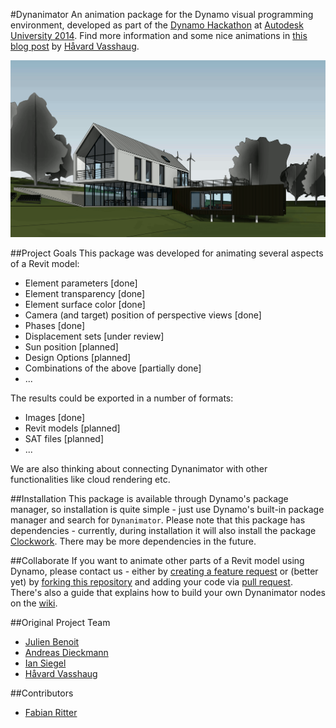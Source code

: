 #Dynanimator
An animation package for the Dynamo visual programming environment, developed as part of the [Dynamo Hackathon](https://www.hackerleague.org/hackathons/autodesk-university-2014-dynamo-hackathon) at [Autodesk University 2014](http://au.autodesk.com). Find more information and some nice animations in [this blog post](http://vasshaug.net/2014/12/18/animate-design-iterations-in-revit-with-dynamo/) by [Håvard Vasshaug](https://github.com/vasshaug).

﻿![Image](samples/rac_basic_sample_project/From%20Yard.gif)

##Project Goals
This package was developed for animating several aspects of a Revit model:
- Element parameters [done]
- Element transparency [done]
- Element surface color [done]
- Camera (and target) position of perspective views [done]
- Phases [done]
- Displacement sets [under review]
- Sun position [planned]
- Design Options [planned]
- Combinations of the above [partially done]
- ...

The results could be exported in a number of formats:
- Images [done]
- Revit models [planned]
- SAT files [planned]
- ...

We are also thinking about connecting Dynanimator with other functionalities like cloud rendering etc.
 
##Installation
This package is available through Dynamo's package manager, so installation is quite simple - just use Dynamo's built-in package manager and search for ```Dynanimator```.
Please note that this package has dependencies - currently, during installation it will also install the package [Clockwork](https://github.com/CAAD-RWTH/ClockworkForDynamo). There may be more dependencies in the future.

##Collaborate
If you want to animate other parts of a Revit model using Dynamo, please contact us - either by [creating a feature request](https://github.com/BadMonkeysInc/Dynanimator/issues) or (better yet) by [forking this repository](https://help.github.com/articles/fork-a-repo/) and adding your code via [pull request](https://help.github.com/articles/using-pull-requests/). There's also a guide that explains how to build your own Dynanimator nodes on the [wiki](https://github.com/BadMonkeysInc/Dynanimator/wiki/How-To-Make-a-New-Dynanimator-Node).

##Original Project Team
- [Julien Benoit](https://github.com/jbenoit44)
- [Andreas Dieckmann](https://github.com/andydandy74)
- [Ian Siegel](https://github.com/IanSiegelKPF)
- [Håvard Vasshaug](https://github.com/vasshaug)

##Contributors
- [Fabian Ritter](https://github.com/redinkinc)
